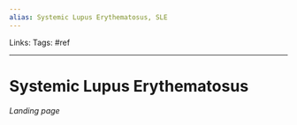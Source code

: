 ```yaml
---
alias: Systemic Lupus Erythematosus, SLE
---
```


Links: 
Tags: #ref

-----

# Systemic Lupus Erythematosus
_Landing page_
